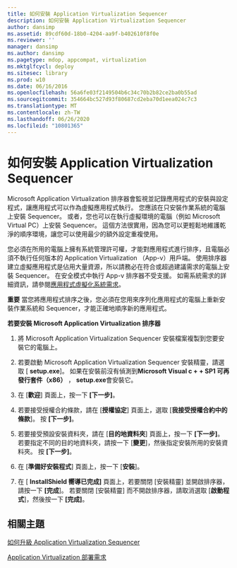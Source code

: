 ```yaml
---
title: 如何安裝 Application Virtualization Sequencer
description: 如何安裝 Application Virtualization Sequencer
author: dansimp
ms.assetid: 89cdf60d-18b0-4204-aa9f-b402610f8f0e
ms.reviewer: ''
manager: dansimp
ms.author: dansimp
ms.pagetype: mdop, appcompat, virtualization
ms.mktglfcycl: deploy
ms.sitesec: library
ms.prod: w10
ms.date: 06/16/2016
ms.openlocfilehash: 56a6fe03f2149504b6c34c70b2b82ce2ba0b55ad
ms.sourcegitcommit: 354664bc527d93f80687cd2eba70d1eea024c7c3
ms.translationtype: MT
ms.contentlocale: zh-TW
ms.lasthandoff: 06/26/2020
ms.locfileid: "10801365"
---
```

# 如何安裝 Application Virtualization Sequencer


Microsoft Application Virtualization 排序器會監視並記錄應用程式的安裝與設定程式，讓應用程式可以作為虛擬應用程式執行。 您應該在只安裝作業系統的電腦上安裝 Sequencer。 或者，您也可以在執行虛擬環境的電腦（例如 Microsoft Virtual PC）上安裝 Sequencer。 這個方法很實用，因為您可以更輕鬆地維護乾淨的順序環境，讓您可以使用最少的額外設定重複使用。

您必須在所用的電腦上擁有系統管理許可權，才能對應用程式進行排序，且電腦必須不執行任何版本的 Application Virtualization （App-v）用戶端。 使用排序器建立虛擬應用程式是佔用大量資源，所以請務必在符合或超過建議需求的電腦上安裝 Sequencer。 在安全模式中執行 App-v 排序器不受支援。 如需系統需求的詳細資訊，請參閱[應用程式虛擬化系統需求](application-virtualization-system-requirements.md)。

**重要** 當您將應用程式排序之後，您必須在您用來序列化應用程式的電腦上重新安裝作業系統和 Sequencer，才能正確地順序新的應用程式。

 

**若要安裝 Microsoft Application Virtualization 排序器**

1.  將 Microsoft Application Virtualization Sequencer 安裝檔案複製到您要安裝它的電腦上。

2.  若要啟動 Microsoft Application Virtualization Sequencer 安裝精靈，請選取 [ **setup.exe**]。 如果在安裝前沒有偵測到**Microsoft Visual c + + SP1 可再發行套件（x86）** ， **setup.exe**會安裝它。

3.  在 [**歡迎**] 頁面上，按一下 **[下一步]**。

4.  若要接受授權合約條款，請在 [**授權協定**] 頁面上，選取 [**我接受授權合約中的條款**]。 按 **\[下一步\]**。

5.  若要接受預設安裝資料夾，請在 [**目的地資料夾**] 頁面上，按一下 **[下一步]**。 若要指定不同的目的地資料夾，請按一下 [**變更**]，然後指定安裝所用的安裝資料夾。 按 **\[下一步\]**。

6.  在 [**準備好安裝程式**] 頁面上，按一下 [**安裝**]。

7.  在 [ **InstallShield 嚮導已完成]** 頁面上，若要關閉 [安裝精靈] 並開啟排序器，請按一下 **[完成**]。 若要關閉 [安裝精靈] 而不開啟排序器，請取消選取 [**啟動程式**]，然後按一下 **[完成]**。

## 相關主題


[如何升級 Application Virtualization Sequencer](how-to-upgrade-the-application-virtualization-sequencer.md)

[Application Virtualization 部署需求](application-virtualization-deployment-requirements.md)

 

 





